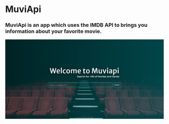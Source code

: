 # MuviApi

### MuviApi is an app which uses the IMDB API to brings you information about your favorite movie.

![muviapi home screen](https://github.com/ewa1do/movie-app/blob/main/assets/img/screen0.png)

<!-- data to store:
    actors *
    awards *
    if (type = movie) show director; else show writter *
    country *
    boxoffice
    genre *
    plot(description) *
    title *
    type *
    year *
    imdbRating *
    Released *


    https://www.colorhunt.co/palette/222831393e4600adb5eeeeee -> color palette
-->
